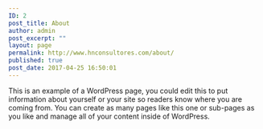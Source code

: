 ```yaml
---
ID: 2
post_title: About
author: admin
post_excerpt: ""
layout: page
permalink: http://www.hnconsultores.com/about/
published: true
post_date: 2017-04-25 16:50:01
---
```

This is an example of a WordPress page, you could edit this to put information about yourself or your site so readers know where you are coming from. You can create as many pages like this one or sub-pages as you like and manage all of your content inside of WordPress.